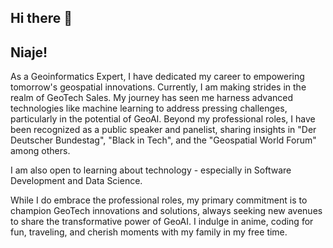 ## Hi there 👋

## Niaje!

As a Geoinformatics Expert, I have dedicated my career to empowering tomorrow's geospatial innovations. Currently, I am making strides in the realm of GeoTech Sales. My journey has seen me harness advanced technologies like machine learning to address pressing challenges, particularly in the potential of GeoAI. Beyond my professional roles, I have been recognized as a public speaker and panelist, sharing insights in "Der Deutscher Bundestag", "Black in Tech", and the "Geospatial World Forum" among others. 

I am also open to learning about technology - especially in Software Development and Data Science. 

While I do embrace the professional roles, my primary commitment is to champion GeoTech innovations and solutions, always seeking new avenues to share the transformative power of GeoAI. I indulge in anime, coding for fun, traveling, and cherish moments with my family in my free time. 

<!--
**Ochwada/ochwada** is a ✨ _special_ ✨ repository because its `README.md` (this file) appears on your GitHub profile.

Here are some ideas to get you started:

- 🔭 I’m currently working on ...
- 🌱 I’m currently learning ...
- 👯 I’m looking to collaborate on ...
- 🤔 I’m looking for help with ...
- 💬 Ask me about ...
- 📫 How to reach me: ...
- 😄 Pronouns: ...
- ⚡ Fun fact: ...
-->
